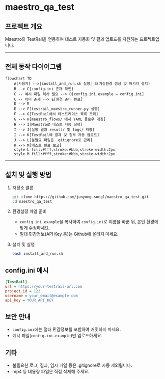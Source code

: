 # maestro_qa_test

## 프로젝트 개요
Maestro와 TestRail을 연동하여 테스트 자동화 및 결과 업로드를 지원하는 프로젝트입니다.

---

## 전체 동작 다이어그램

```mermaid
flowchart TD
    A[사용자] -->|install_and_run.sh 실행| B(가상환경 생성 및 패키지 설치)
    B --> C{config.ini 존재 확인}
    C -- 예시 파일 복사 필요 --> D[config.ini.example → config.ini]
    C -- 이미 존재 --> E[환경 준비 완료]
    D --> E
    E --> F[testrail_maestro_runner.py 실행]
    F --> G[TestRail에서 테스트케이스 목록 조회]
    G --> H[maestro_flows/ 에서 YAML 플로우 매칭]
    H --> I[Maestro로 테스트 자동 실행]
    I --> J[실행 결과 result/ 및 logs/ 저장]
    I --> K[TestRail에 결과 및 첨부 자동 업로드]
    J --> L[불필요 파일은 .gitignore로 관리]
    K --> M[테스트 완료 보고]
    style L fill:#fff,stroke:#bbb,stroke-width:2px
    style M fill:#fff,stroke:#bbb,stroke-width:2px
```

---

## 설치 및 실행 방법

1. 저장소 클론
   ```bash
   git clone https://github.com/junyong-song1/maestro_qa_test.git
   cd maestro_qa_test
   ```

2. 환경설정 파일 준비  
   - `config.ini.example`을 복사하여 `config.ini`로 이름을 바꾼 뒤, 본인 환경에 맞게 수정하세요.
   - 절대 민감정보(API Key 등)는 Github에 올리지 마세요.

3. 설치 및 실행
   ```bash
   bash install_and_run.sh
   ```

## config.ini 예시

```ini
[TestRail]
url = https://your-testrail-url.com
project_id = 123
username = your_email@example.com
api_key = YOUR_API_KEY
```

## 보안 안내
- `config.ini`에는 절대 민감정보를 포함하여 커밋하지 마세요.
- 예시 파일(`config.ini.example`)만 업로드하세요.

## 기타
- 불필요한 로그, 결과, 임시 파일 등은 .gitignore로 자동 제외됩니다.
- mp4 등 대용량 파일은 직접 삭제해 주세요.
